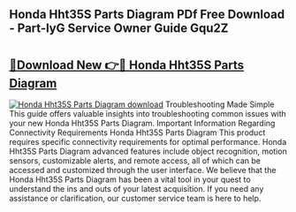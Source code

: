 ## Honda Hht35S Parts Diagram PDf Free Download - Part-lyG Service Owner Guide Gqu2Z

# <h2><a href="http://dfqiz1c.blite.top/?on=Honda+Hht35S+Parts+Diagram">🔗Download New 👉🔴 Honda Hht35S Parts Diagram</a></h2>

[![Honda Hht35S Parts Diagram download](https://i.imgur.com/lujVjoI.png)](http://dfqiz1c.blite.top/?on=Honda+Hht35S+Parts+Diagram)
Troubleshooting Made Simple This guide offers valuable insights into troubleshooting common issues with your new Honda Hht35S Parts Diagram. Important Information Regarding Connectivity Requirements Honda Hht35S Parts Diagram This product requires specific connectivity requirements for optimal performance. Honda Hht35S Parts Diagram advanced features include object recognition, motion sensors, customizable alerts, and remote access, all of which can be accessed and customized through the user interface. We believe that the Honda Hht35S Parts Diagram has been a vital tool in your quest to understand the ins and outs of your latest acquisition. If you need any assistance or clarification, our customer service team is here to help.

